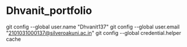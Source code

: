 # Dhvanit_portfolio
git config --global user.name "Dhvanit137"
git config --global user.email "2101031000137@silveroakuni.ac.in"
git config --global credential.helper cache
